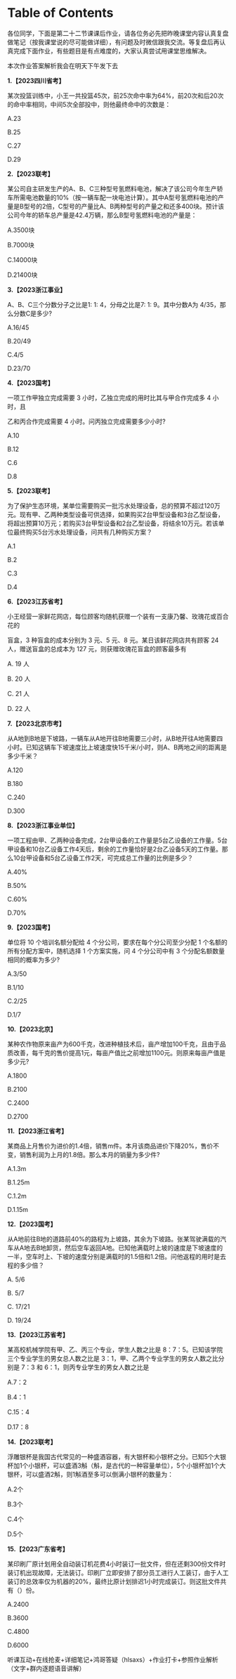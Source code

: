 # Table of Contents



﻿各位同学，下面是第二十二节课课后作业，请各位务必先把昨晚课堂内容认真复盘做笔记（按我课堂说的尽可能做详细），有问题及时微信跟我交流。等复盘后再认真完成下面作业，有些题目是有点难度的，大家认真尝试用课堂思维解决。

本次作业答案解析我会在明天下午发下去

**1.【2023四川省考】**

某次投篮训练中，小王一共投篮45次，前25次命中率为64%，前20次和后20次的命中率相同，中间5次全部投中，则他最终命中的次数是： 

A.23 

B.25 

C.27 

D.29 

**2.【2023联考】**

某公司自主研发生产的A、B、C三种型号氢燃料电池，解决了该公司今年生产轿车所需电池数量的10%（按一辆车配一块电池计算）。其中A型号氢燃料电池的产量是B型号的2倍，C型号的产量比A、B两种型号的产量之和还多400块。预计该公司今年的轿车总产量是42.4万辆，那么B型号氢燃料电池的产量是： 

A.3500块 

B.7000块 

C.14000块 

D.21400块

**3.【2023浙江事业】**

A、B、C三个分数分子之比是1: 1: 4，分母之比是7: 1: 9。其中分数A为 4/35，那么分数C是多少?

A.16/45  

B.20/49  

C.4/5  

D.23/70

**4.【2023国考】**

一项工作甲独立完成需要 3 小时，乙独立完成的用时比其与甲合作完成多 4 小时，且

乙和丙合作完成需要 4 小时。问丙独立完成需要多少小时? 

A.10 

B.12

C.6 

D.8





**5.【2023联考】**

为了保护生态环境，某单位需要购买一批污水处理设备，总的预算不超过120万元。现有甲、乙两种类型设备可供选择，如果购买2台甲型设备和3台乙型设备，将超出预算10万元；若购买3台甲型设备和2台乙型设备，将结余10万元。若该单位最终购买5台污水处理设备，问共有几种购买方案？ 

A.1 

B.2 

C.3 

D.4 

**6.【2023江苏省考】**

小王经营一家鲜花网店，每位顾客均随机获赠一个装有一支康乃馨、玫瑰花或百合花的 

盲盒，3 种盲盒的成本分别为 3 元、5 元、8 元。某日该鲜花网店共有顾客 24 人，赠送盲盒的总成本为 127 元，则获赠玫瑰花盲盒的顾客最多有 

A. 19 人 

B. 20 人 

C. 21 人 

D. 22 人 

**7.【2023北京市考】**

从A地到B地是下坡路，一辆车从A地开往B地需要三小时，从B地开往A地需要四小时。已知这辆车下坡速度比上坡速度快15千米/小时，则A、B两地之间的距离是多少千米？ 

A.120 

B.180 

C.240 

D.300

**8.【2023浙江事业单位】**

一项工程由甲、乙两种设备完成，2台甲设备的工作量是5台乙设备的工作量。5台甲设备和10台乙设备工作4天后，剩余的工作量恰好是2台乙设备5天的工作量。那么10台甲设备和5台乙设备工作2天，可完成总工作量的比例是多少？

A.40%  

B.50%  

C.60%  

D.70%

**9.【2023国考】**

单位将 10 个培训名额分配给 4 个分公司，要求在每个分公司至少分配 1 个名额的所有分配方案中，随机选择 1 个方案实施，问 4 个分公司中有 3 个分配名额数量相同的概率为多少? 

A.3/50

B.1/10

C.2/25

D.1/7

**10.【2023北京】**

某种农作物原来亩产为600千克，改进种植技术后，亩产增加100千克，且由于品质改善，每千克的售价提高1元，每亩产值比之前增加1100元。则原来每亩产值是多少元? 

A.1800 

B.2100 

C.2400 

D.2700 

**11.【2023浙江省考】**

某商品上月售价为进价的1.4倍，销售m件。本月该商品进价下降20%，售价不变，销售利润为上月的1.8倍。那么本月的销量为多少件? 

A.1.3m 

B.1.25m 

C.1.2m 

D.1.15m

**12.【2023国考】**

从A地前往B地的道路前40%的路程为上坡路，其余为下坡路。张某驾驶满载的汽车从A地去B地卸货，然后空车返回A地。已知他满载时上坡的速度是下坡速度的一半，空车时上、下坡的速度分别是满载时的1.5倍和1.2倍。问他返程的用时是去程的多少倍？ 

A. 5/6

B. 5/7

C. 17/21

D. 19/24

**13.【2023江苏省考】**

某高校机械学院有甲、乙、丙三个专业，学生人数之比是 8：7：5。已知该学院三个专业学生的男女总人数之比是 3：1，甲、乙两个专业学生的男女人数之比分别是 7：3 和 6：1，则丙专业学生的男女人数之比是 

A.7：2 

B.4：1 

C.15：4 

D.17：8 

**14.【2023联考】**

浮雕银杯是我国古代常见的一种盛酒容器，有大银杯和小银杯之分。已知5个大银杯加1个小银杯，可以盛酒3斛（斛，是古代的一种容量单位），5个小银杯加1个大银杯，可以盛酒2斛，则1斛酒至多可以倒满小银杯的数量为： 

A.2个 

B.3个 

C.4个 

D.5个 

**15.【2023广东省考】**

某印刷厂原计划用全自动装订机花费4小时装订一批文件，但在还剩300份文件时装订机出现故障，无法装订。印刷厂立即安排了部分员工进行人工装订，由于人工装订的总效率仅为机器的20%，最终比原计划排迟1小时完成装订。则这批文件共有（）份。 

A.2400 

B.3600 

C.4800 

D.6000

听课互动+在线抢麦+详细笔记+鸿哥答疑（hlsaxs）+作业打卡+参照作业解析（文字+群内逐题语音讲解）


